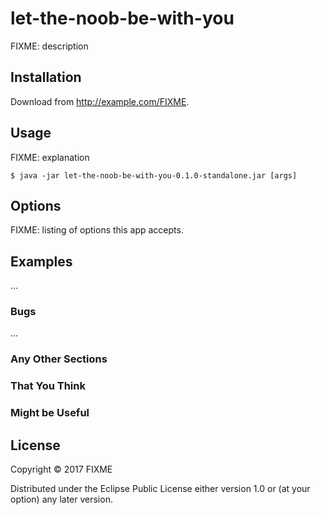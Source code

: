 # let-the-noob-be-with-you

FIXME: description

## Installation

Download from http://example.com/FIXME.

## Usage

FIXME: explanation

    $ java -jar let-the-noob-be-with-you-0.1.0-standalone.jar [args]

## Options

FIXME: listing of options this app accepts.

## Examples

...

### Bugs

...

### Any Other Sections
### That You Think
### Might be Useful

## License

Copyright © 2017 FIXME

Distributed under the Eclipse Public License either version 1.0 or (at
your option) any later version.

